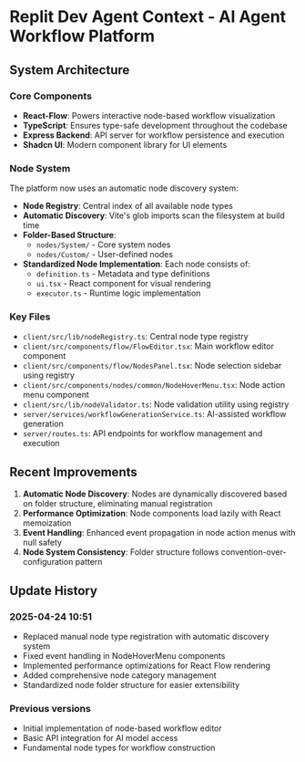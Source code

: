 # Replit Dev Agent Context - AI Agent Workflow Platform

## System Architecture

### Core Components

- **React-Flow**: Powers interactive node-based workflow visualization
- **TypeScript**: Ensures type-safe development throughout the codebase
- **Express Backend**: API server for workflow persistence and execution
- **Shadcn UI**: Modern component library for UI elements

### Node System
 
The platform now uses an automatic node discovery system:

- **Node Registry**: Central index of all available node types
- **Automatic Discovery**: Vite's glob imports scan the filesystem at build time
- **Folder-Based Structure**:
  - `nodes/System/` - Core system nodes
  - `nodes/Custom/` - User-defined nodes
- **Standardized Node Implementation**: Each node consists of:
  - `definition.ts` - Metadata and type definitions
  - `ui.tsx` - React component for visual rendering
  - `executor.ts` - Runtime logic implementation

### Key Files

- `client/src/lib/nodeRegistry.ts`: Central node type registry
- `client/src/components/flow/FlowEditor.tsx`: Main workflow editor component
- `client/src/components/flow/NodesPanel.tsx`: Node selection sidebar using registry
- `client/src/components/nodes/common/NodeHoverMenu.tsx`: Node action menu component
- `client/src/lib/nodeValidator.ts`: Node validation utility using registry
- `server/services/workflowGenerationService.ts`: AI-assisted workflow generation
- `server/routes.ts`: API endpoints for workflow management and execution

## Recent Improvements

1. **Automatic Node Discovery**: Nodes are dynamically discovered based on folder structure, eliminating manual registration
2. **Performance Optimization**: Node components load lazily with React memoization
3. **Event Handling**: Enhanced event propagation in node action menus with null safety
4. **Node System Consistency**: Folder structure follows convention-over-configuration pattern

## Update History

### 2025-04-24 10:51
- Replaced manual node type registration with automatic discovery system
- Fixed event handling in NodeHoverMenu components
- Implemented performance optimizations for React Flow rendering
- Added comprehensive node category management
- Standardized node folder structure for easier extensibility

### Previous versions
- Initial implementation of node-based workflow editor
- Basic API integration for AI model access
- Fundamental node types for workflow construction